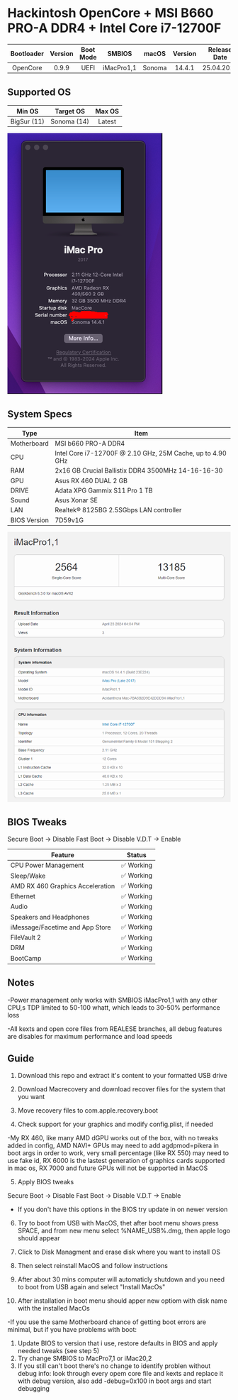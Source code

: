 # Hackintosh OpenCore + MSI B660 PRO-A DDR4 + Intel Core i7-12700F

| Bootloader | Version | Boot Mode | SMBIOS    | macOS   | Version | Release Date |
|:----------:|:-------:|:---------:|:---------:|:-------:|:-------:|:------------:|
| OpenCore   | 0.9.9   | UEFI      | iMacPro1,1| Sonoma |  14.4.1  | 25.04.2024   |

## Supported OS

|   Min OS   |  Target OS | Max OS |
|:----------:|:----------:|:------:|
| BigSur (11)| Sonoma (14)| Latest |

![System](./Screenshots/Finder2.png)

## System Specs

| Type | Item |
| ---- | ---- |
| Motherboard | MSI b660 PRO-A DDR4 |
| CPU | Intel Core i7-12700F @ 2.10 GHz, 25M Cache, up to 4.90 GHz|
| RAM | 2x16 GB Crucial Ballistix DDR4 3500MHz 14-16-16-30 |
| GPU | Asus RX 460 DUAL 2 GB |
| DRIVE | Adata XPG Gammix S11 Pro 1 TB  |
| Sound | Asus Xonar SE |
| LAN | Realtek® 8125BG 2.5SGbps LAN controller |
| BIOS Version | 7D59v1G |

![System](./Screenshots/Geekb.png)

## BIOS Tweaks

Secure Boot -> Disable
Fast Boot -> Disable
V.D.T -> Enable

| Feature | Status |
| ------------- | ------------- |
| CPU Power Management | ✅ Working |
| Sleep/Wake | ✅ Working |
| AMD RX 460 Graphics Acceleration | ✅ Working |
| Ethernet | ✅ Working |
| Audio | ✅ Working |
| Speakers and Headphones | ✅ Working |
| iMessage/Facetime and App Store | ✅ Working  |
| FileVault 2 | ✅ Working |
| DRM | ✅ Working |
| BootCamp | ✅ Working 

## Notes

-Power management only works with SMBIOS iMacPro1,1 with any other CPU,s TDP limited to 50-100 whatt, which leads to 30-50% performance loss

-All kexts and open core files from REALESE branches, all debug features are disables for maximum performance and load speeds



## Guide

1) Download this repo and extract it's content to your formatted USB drive

2) Download Macrecovery and download recover files for the system that you want

3) Move recovery files to com.apple.recovery.boot

4) Check support for your graphics and modify config.plist, if needed

-My RX 460, like many AMD dGPU works out of the box, with no tweaks added in config, AMD NAVI+ GPUs may need to add agdpmod=pikera in boot args in order to work,
very small percentage (like RX 550) may need to use fake id, RX 6000 is the lastest generation of graphics cards supported in mac os, RX 7000 and future GPUs will not be supported in MacOS

5) Apply BIOS tweaks

Secure Boot -> Disable
Fast Boot -> Disable
V.D.T -> Enable

- If you don't have this options in the BIOS try update in on newer version

6) Try to boot from USB with MacOS, thet after boot menu shows press SPACE, and from new menu select %NAME_USB%.dmg, then apple logo should appear

7) Click to Disk Managment and erase disk where you want to install OS

8) Then select reinstall MacOS and follow instructions

9) After about 30 mins computer will automaticly shutdown and you need to boot from USB again and select "Install MacOs"

10) After installation in boot menu should apper new optiom with disk name with the installed MacOs

-If you use the same Motherboard chance of getting boot errors are minimal, but if you have problems with boot:

1) Update BIOS to version that i use, restore defaults in BIOS and apply needed tweaks (see step 5)
2) Try change SMBIOS to MacPro7,1 or iMac20,2
3) If you still can't boot there's no change to identify problen without debug info: look through every opem core file and kexts and replace it with debug version, also add -debug=0x100 in boot args and start debugging 
